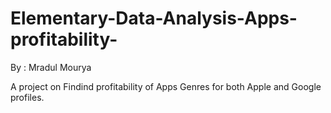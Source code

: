 # Elementary-Data-Analysis-Apps-profitability-
By : Mradul Mourya

A project on Findind profitability of Apps Genres for both Apple and Google profiles.
